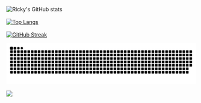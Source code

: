 ![Ricky's GitHub stats](https://github-readme-stats.vercel.app/api?username=RC-Dev-Tech&show_icons=true&theme=transparent)
<br><br>
[![Top Langs](https://github-readme-stats.vercel.app/api/top-langs/?username=RC-Dev-Tech&layout=compact)](https://github.com/anuraghazra/github-readme-stats)
<br><br>
[![GitHub Streak](https://github-readme-streak-stats.herokuapp.com?user=RC-Dev-Tech&theme=ayu-light&border_radius=4)](https://git.io/streak-stats)

![Snake animation](https://github.com/RC-Dev-Tech/RC-Dev-Tech/blob/output/github-contribution-grid-snake.svg)

![](https://komarev.com/ghpvc/?username=RC-Dev-Tech&color=blue&style=flat-square)